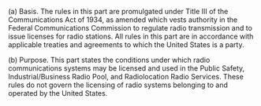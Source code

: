 (a) Basis. The rules in this part are promulgated under Title III of the Communications Act of 1934, as amended which vests authority in the Federal Communications Commission to regulate radio transmission and to issue licenses for radio stations. All rules in this part are in accordance with applicable treaties and agreements to which the United States is a party.

(b) Purpose. This part states the conditions under which radio communications systems may be licensed and used in the Public Safety, Industrial/Business Radio Pool, and Radiolocation Radio Services. These rules do not govern the licensing of radio systems belonging to and operated by the United States.

